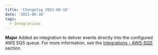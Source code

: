 ```yaml
---
title: 'Changelog 2021-06-16'
date: '2021-06-16'
tags:
  - Integrations
---
```

**Major** Added an integration to deliver events directly into the configured AWS SQS queue. For more information, see the [Integrations - AWS-SQS](/docs/commerce-cloud/integrations/create-an-integration#configuring-an-aws-sqs-queue) section.
